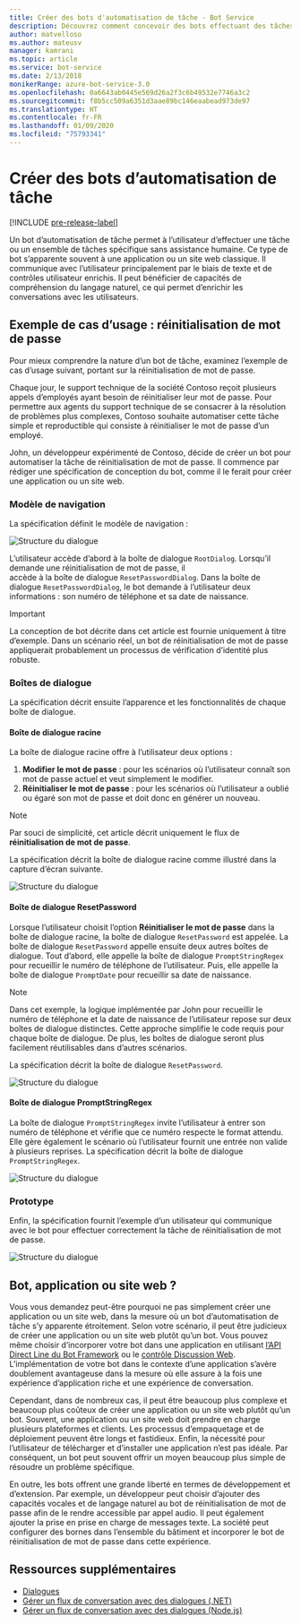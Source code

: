 ```yaml
---
title: Créer des bots d'automatisation de tâche - Bot Service
description: Découvrez comment concevoir des bots effectuant des tâches sans intervention humaine.
author: matvelloso
ms.author: mateusv
manager: kamrani
ms.topic: article
ms.service: bot-service
ms.date: 2/13/2018
monikerRange: azure-bot-service-3.0
ms.openlocfilehash: 0a6643ab0445e569d26a2f3c6b49532e7746a3c2
ms.sourcegitcommit: f8b5cc509a6351d3aae89bc146eaabead973de97
ms.translationtype: HT
ms.contentlocale: fr-FR
ms.lasthandoff: 01/09/2020
ms.locfileid: "75793341"
---
```

# <a name="create-task-automation-bots"></a>Créer des bots d’automatisation de tâche

[!INCLUDE [pre-release-label](./includes/pre-release-label-v3.md)]

Un bot d’automatisation de tâche permet à l’utilisateur d’effectuer une tâche ou un ensemble de tâches spécifique sans assistance humaine. Ce type de bot s’apparente souvent à une application ou un site web classique. Il communique avec l’utilisateur principalement par le biais de texte et de contrôles utilisateur enrichis. Il peut bénéficier de capacités de compréhension du langage naturel, ce qui permet d’enrichir les conversations avec les utilisateurs. 

## <a name="example-use-case-password-reset"></a>Exemple de cas d’usage : réinitialisation de mot de passe

Pour mieux comprendre la nature d’un bot de tâche, examinez l’exemple de cas d’usage suivant, portant sur la réinitialisation de mot de passe. 

Chaque jour, le support technique de la société Contoso reçoit plusieurs appels d’employés ayant besoin de réinitialiser leur mot de passe. Pour permettre aux agents du support technique de se consacrer à la résolution de problèmes plus complexes, Contoso souhaite automatiser cette tâche simple et reproductible qui consiste à réinitialiser le mot de passe d’un employé. 

John, un développeur expérimenté de Contoso, décide de créer un bot pour automatiser la tâche de réinitialisation de mot de passe. Il commence par rédiger une spécification de conception du bot, comme il le ferait pour créer une application ou un site web. 

### <a name="navigation-model"></a>Modèle de navigation

La spécification définit le modèle de navigation :

![Structure du dialogue](~/media/bot-service-design-pattern-task-automation/simple-task1.png)

L’utilisateur accède d’abord à la boîte de dialogue `RootDialog`. Lorsqu’il demande une réinitialisation de mot de passe, il  
accède à la boîte de dialogue `ResetPasswordDialog`. Dans la boîte de dialogue `ResetPasswordDialog`, le bot demande à l’utilisateur deux informations : son numéro de téléphone et sa date de naissance. 

> [!IMPORTANT]
> La conception de bot décrite dans cet article est fournie uniquement à titre d’exemple. Dans un scénario réel, un bot de réinitialisation de mot de passe appliquerait probablement un processus de vérification d’identité plus robuste.

### <a name="dialogs"></a>Boîtes de dialogue

La spécification décrit ensuite l’apparence et les fonctionnalités de chaque boîte de dialogue. 

#### <a name="root-dialog"></a>Boîte de dialogue racine

La boîte de dialogue racine offre à l’utilisateur deux options : 

1. **Modifier le mot de passe** : pour les scénarios où l’utilisateur connaît son mot de passe actuel et veut simplement le modifier.
2. **Réinitialiser le mot de passe** : pour les scénarios où l’utilisateur a oublié ou égaré son mot de passe et doit donc en générer un nouveau.

> [!NOTE]
> Par souci de simplicité, cet article décrit uniquement le flux de **réinitialisation de mot de passe**.

La spécification décrit la boîte de dialogue racine comme illustré dans la capture d’écran suivante.

![Structure du dialogue](~/media/bot-service-design-pattern-task-automation/simple-task2.png)

#### <a name="resetpassword-dialog"></a>Boîte de dialogue ResetPassword

Lorsque l’utilisateur choisit l’option **Réinitialiser le mot de passe** dans la boîte de dialogue racine, la boîte de dialogue `ResetPassword` est appelée. La boîte de dialogue `ResetPassword` appelle ensuite deux autres boîtes de dialogue. Tout d’abord, elle appelle la boîte de dialogue `PromptStringRegex` pour recueillir le numéro de téléphone de l’utilisateur. Puis, elle appelle la boîte de dialogue `PromptDate` pour recueillir sa date de naissance. 

> [!NOTE]
> Dans cet exemple, la logique implémentée par John pour recueillir le numéro de téléphone et la date de naissance de l’utilisateur repose sur deux boîtes de dialogue distinctes. Cette approche simplifie le code requis pour chaque boîte de dialogue. De plus, les boîtes de dialogue seront plus facilement réutilisables dans d’autres scénarios. 

La spécification décrit la boîte de dialogue `ResetPassword`.

![Structure du dialogue](~/media/bot-service-design-pattern-task-automation/simple-task3.png)

#### <a name="promptstringregex-dialog"></a>Boîte de dialogue PromptStringRegex

La boîte de dialogue `PromptStringRegex` invite l’utilisateur à entrer son numéro de téléphone et vérifie que ce numéro respecte le format attendu. Elle gère également le scénario où l’utilisateur fournit une entrée non valide à plusieurs reprises. La spécification décrit la boîte de dialogue `PromptStringRegex`.

![Structure du dialogue](~/media/bot-service-design-pattern-task-automation/simple-task4.png)

### <a name="prototype"></a>Prototype

Enfin, la spécification fournit l’exemple d’un utilisateur qui communique avec le bot pour effectuer correctement la tâche de réinitialisation de mot de passe.

![Structure du dialogue](~/media/bot-service-design-pattern-task-automation/simple-task5.png)

## <a name="bot-app-or-website"></a>Bot, application ou site web ?

Vous vous demandez peut-être pourquoi ne pas simplement créer une application ou un site web, dans la mesure où un bot d’automatisation de tâche s’y apparente étroitement. Selon votre scénario, il peut être judicieux de créer une application ou un site web plutôt qu’un bot. Vous pouvez même choisir d’incorporer votre bot dans une application en utilisant [l’API Direct Line du Bot Framework][directLineAPI] ou le <a href="https://aka.ms/BotFramework-WebChat" target="_blank">contrôle Discussion Web</a>. L’implémentation de votre bot dans le contexte d’une application s’avère doublement avantageuse dans la mesure où elle assure à la fois une expérience d’application riche et une expérience de conversation. 

Cependant, dans de nombreux cas, il peut être beaucoup plus complexe et beaucoup plus coûteux de créer une application ou un site web plutôt qu’un bot. Souvent, une application ou un site web doit prendre en charge plusieurs plateformes et clients. Les processus d’empaquetage et de déploiement peuvent être longs et fastidieux. Enfin, la nécessité pour l’utilisateur de télécharger et d’installer une application n’est pas idéale. Par conséquent, un bot peut souvent offrir un moyen beaucoup plus simple de résoudre un problème spécifique. 

En outre, les bots offrent une grande liberté en termes de développement et d’extension. Par exemple, un développeur peut choisir d’ajouter des capacités vocales et de langage naturel au bot de réinitialisation de mot de passe afin de le rendre accessible par appel audio. Il peut également ajouter la prise en prise en charge de messages texte. La société peut configurer des bornes dans l’ensemble du bâtiment et incorporer le bot de réinitialisation de mot de passe dans cette expérience.


## <a name="additional-resources"></a>Ressources supplémentaires

- [Dialogues](~/dotnet/bot-builder-dotnet-dialogs.md)
- [Gérer un flux de conversation avec des dialogues (.NET)](~/dotnet/bot-builder-dotnet-manage-conversation-flow.md)
- [Gérer un flux de conversation avec des dialogues (Node.js)](~/nodejs/bot-builder-nodejs-manage-conversation-flow.md)


[directLineAPI]: https://docs.botframework.com/restapi/directline3/#navtitle
